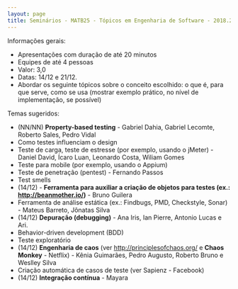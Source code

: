 ```yaml
---
layout: page
title: Seminários - MATB25 - Tópicos em Engenharia de Software - 2018.2
---
```


Informações gerais:

- Apresentações com duração de até 20 minutos
- Equipes de até 4 pessoas
- Valor: 3,0
- Datas: 14/12 e 21/12.
- Abordar os seguinte tópicos sobre o conceito escolhido: o que é, para que serve, como se usa (mostrar exemplo prático, no nível de implementação, se possível)

Temas sugeridos:

- (NN/NN) **Property-based testing** - Gabriel Dahia, Gabriel Lecomte, Roberto Sales, Pedro Vidal
- Como testes influenciam o design
- Teste de carga, teste de estresse (por exemplo, usando o jMeter) - Daniel David, Ícaro Luan, Leonardo Costa, Wiliam Gomes
- Teste para mobile (por exemplo, usando o Appium)
- Teste de penetração (pentest) - Fernando Passos
- Test smells
- (14/12) - **Ferramenta para auxiliar a criação de objetos para testes (ex.: <http://beanmother.io/>)** - Bruno Guilera
- Ferramenta de análise estática (ex.: Findbugs, PMD, Checkstyle, Sonar) - Mateus Barreto, Jônatas Silva
- (14/12) **Depuração (debugging)** - Ana Iris, Ian Pierre, Antonio Lucas e Ari.
- Behavior-driven development (BDD)
- Teste exploratório
- (14/12) **Engenharia de caos** (ver <http://principlesofchaos.org/> e **Chaos Monkey** - Netflix) - Kênia Guimarães, Pedro Augusto, Roberto Bruno e Weslley Silva
- Criação automática de casos de teste (ver Sapienz - Facebook)
- (14/12) **Integração contínua** - Mayara
